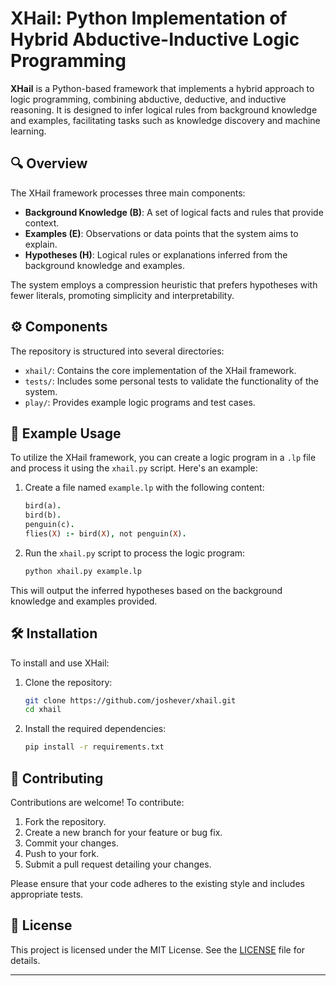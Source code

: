 # XHail: Python Implementation of Hybrid Abductive-Inductive Logic Programming

**XHail** is a Python-based framework that implements a hybrid approach to logic programming, combining abductive, deductive, and inductive reasoning. It is designed to infer logical rules from background knowledge and examples, facilitating tasks such as knowledge discovery and machine learning.

## 🔍 Overview

The XHail framework processes three main components:

* **Background Knowledge (B)**: A set of logical facts and rules that provide context.
* **Examples (E)**: Observations or data points that the system aims to explain.
* **Hypotheses (H)**: Logical rules or explanations inferred from the background knowledge and examples.

The system employs a compression heuristic that prefers hypotheses with fewer literals, promoting simplicity and interpretability.

## ⚙️ Components

The repository is structured into several directories:

* `xhail/`: Contains the core implementation of the XHail framework.
* `tests/`: Includes some personal tests to validate the functionality of the system.
* `play/`: Provides example logic programs and test cases.

## 🧪 Example Usage

To utilize the XHail framework, you can create a logic program in a `.lp` file and process it using the `xhail.py` script. Here's an example:

1. Create a file named `example.lp` with the following content:

   ```prolog
   bird(a).
   bird(b).
   penguin(c).
   flies(X) :- bird(X), not penguin(X).
   ```

2. Run the `xhail.py` script to process the logic program:

   ```bash
   python xhail.py example.lp
   ```

This will output the inferred hypotheses based on the background knowledge and examples provided.

## 🛠️ Installation

To install and use XHail:

1. Clone the repository:

   ```bash
   git clone https://github.com/joshever/xhail.git
   cd xhail
   ```

2. Install the required dependencies:

   ```bash
   pip install -r requirements.txt
   ```

## 🤝 Contributing

Contributions are welcome! To contribute:

1. Fork the repository.
2. Create a new branch for your feature or bug fix.
3. Commit your changes.
4. Push to your fork.
5. Submit a pull request detailing your changes.

Please ensure that your code adheres to the existing style and includes appropriate tests.

## 📄 License

This project is licensed under the MIT License. See the [LICENSE](LICENSE) file for details.

---

